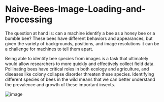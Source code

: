 # Naive-Bees-Image-Loading-and-Processing

The question at hand is: can a machine identify a bee as a honey bee or a bumble bee? These bees have different behaviors and appearances, but given the variety of backgrounds, positions, and image resolutions it can be a challenge for machines to tell them apart.

Being able to identify bee species from images is a task that ultimately would allow researchers to more quickly and effectively collect field data. Pollinating bees have critical roles in both ecology and agriculture, and diseases like colony collapse disorder threaten these species. Identifying different species of bees in the wild means that we can better understand the prevalence and growth of these important insects.

![image](https://user-images.githubusercontent.com/50509053/168582631-52a40bdc-79b8-451c-8995-1fb7f28e95c9.png)
